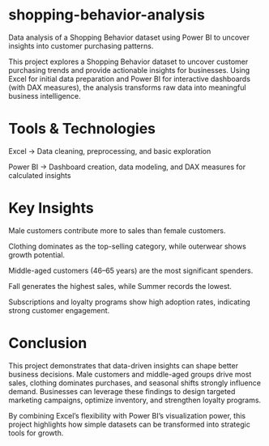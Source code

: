 # shopping-behavior-analysis
Data analysis of a Shopping Behavior dataset using Power BI to uncover insights into customer purchasing patterns.

This project explores a Shopping Behavior dataset to uncover customer purchasing trends and provide actionable insights for businesses. Using Excel for initial data preparation and Power BI for interactive dashboards (with DAX measures), the analysis transforms raw data into meaningful business intelligence.

# Tools & Technologies

Excel → Data cleaning, preprocessing, and basic exploration

Power BI → Dashboard creation, data modeling, and DAX measures for calculated insights

# Key Insights

Male customers contribute more to sales than female customers.

Clothing dominates as the top-selling category, while outerwear shows growth potential.

Middle-aged customers (46–65 years) are the most significant spenders.

Fall generates the highest sales, while Summer records the lowest.

Subscriptions and loyalty programs show high adoption rates, indicating strong customer engagement.

# Conclusion
This project demonstrates that data-driven insights can shape better business decisions. Male customers and middle-aged groups drive most sales, clothing dominates purchases, and seasonal shifts strongly influence demand. Businesses can leverage these findings to design targeted marketing campaigns, optimize inventory, and strengthen loyalty programs.

By combining Excel’s flexibility with Power BI’s visualization power, this project highlights how simple datasets can be transformed into strategic tools for growth.
